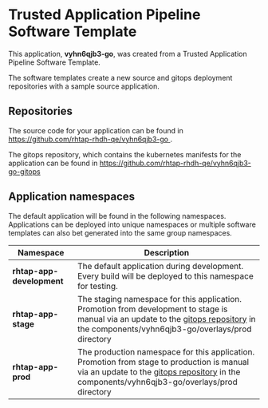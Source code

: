 # Trusted Application Pipeline Software Template

This application, **vyhn6qjb3-go**, was created from a Trusted Application Pipeline Software Template.

The software templates create a new source and gitops deployment repositories with a sample source application. 

## Repositories

The source code for your application can be found in [https://github.com/rhtap-rhdh-qe/vyhn6qjb3-go ](https://github.com/rhtap-rhdh-qe/vyhn6qjb3-go ).
 
The gitops repository, which contains the kubernetes manifests for the application can be found in 
[https://github.com/rhtap-rhdh-qe/vyhn6qjb3-go-gitops ](https://github.com/rhtap-rhdh-qe/vyhn6qjb3-go-gitops ) 

## Application namespaces 

The default application will be found in the following namespaces. Applications can be deployed into unique namespaces or multiple software templates can also bet generated into the same group namespaces.  

|  Namespace   |  Description   |  
| -------- | -------- |   
| **rhtap-app-development** | The default application during development. Every build will be deployed to this namespace for testing. | 
| **rhtap-app-stage** | The staging namespace for this application. Promotion from development to stage is manual via an update to the [gitops repository](https://github.com/rhtap-rhdh-qe/vyhn6qjb3-go-gitops ) in the components/vyhn6qjb3-go/overlays/prod directory |  
| **rhtap-app-prod** | The production namespace for this application. Promotion from stage to production is manual via an update to the [gitops repository](https://github.com/rhtap-rhdh-qe/vyhn6qjb3-go-gitops ) in the components/vyhn6qjb3-go/overlays/prod directory | 